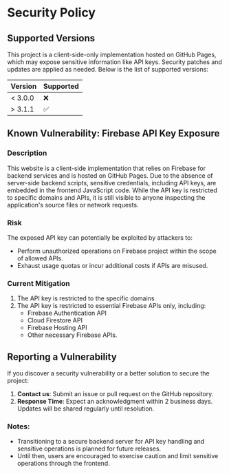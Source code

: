 # Security Policy

## Supported Versions

This project is a client-side-only implementation hosted on GitHub Pages, which may expose sensitive information like API keys. Security patches and updates are applied as needed. Below is the list of supported versions:

| Version | Supported          |
| ------- | ------------------ |
| < 3.0.0   | :x:                |
| > 3.1.1   | ✅              |

## Known Vulnerability: Firebase API Key Exposure

### Description

This website is a client-side implementation that relies on Firebase for backend services and is hosted on GitHub Pages. Due to the absence of server-side backend scripts, sensitive credentials, including API keys, are embedded in the frontend JavaScript code. While the API key is restricted to specific domains and APIs, it is still visible to anyone inspecting the application's source files or network requests.

### Risk

The exposed API key can potentially be exploited by attackers to:
- Perform unauthorized operations on Firebase project within the scope of allowed APIs.
- Exhaust usage quotas or incur additional costs if APIs are misused.

### Current Mitigation

1. The API key is restricted to the specific domains
2. The API key is restricted to essential Firebase APIs only, including:
   - Firebase Authentication API
   - Cloud Firestore API
   - Firebase Hosting API
   - Other necessary Firebase APIs.

## Reporting a Vulnerability

If you discover a security vulnerability or a better solution to secure the project:
1. **Contact us**: Submit an issue or pull request on the GitHub repository.
2. **Response Time**: Expect an acknowledgment within 2 business days. Updates will be shared regularly until resolution.

### Notes:
- Transitioning to a secure backend server for API key handling and sensitive operations is planned for future releases.
- Until then, users are encouraged to exercise caution and limit sensitive operations through the frontend.


